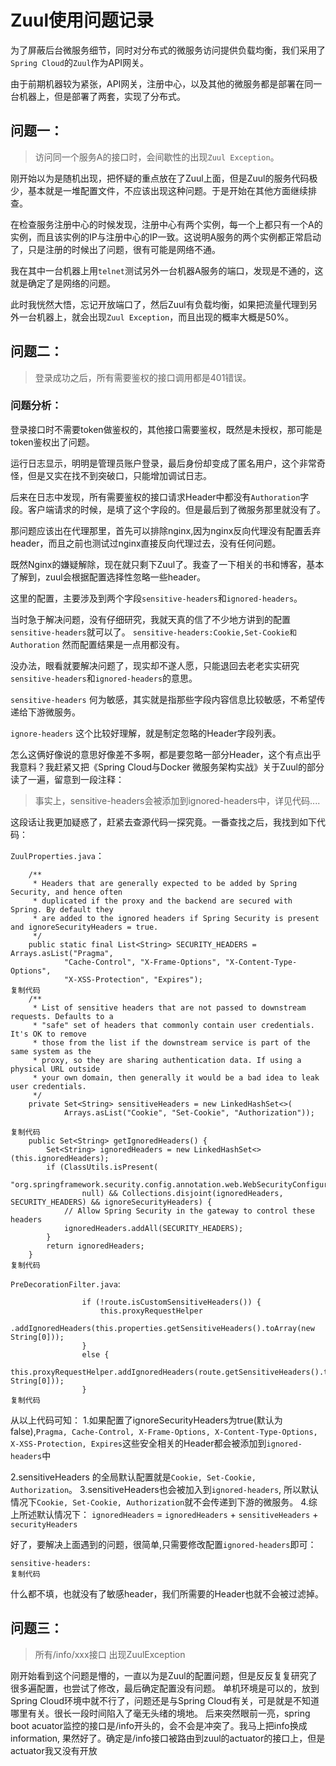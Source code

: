 # Zuul使用问题记录

为了屏蔽后台微服务细节，同时对分布式的微服务访问提供负载均衡，我们采用了`Spring Cloud`的`Zuul`作为API网关。

由于前期机器较为紧张，API网关，注册中心，以及其他的微服务都是部署在同一台机器上，但是部署了两套，实现了分布式。

## 问题一：

> 访问同一个服务A的接口时，会间歇性的出现`Zuul Exception`。

刚开始以为是随机出现，把怀疑的重点放在了Zuul上面，但是Zuul的服务代码极少，基本就是一堆配置文件，不应该出现这种问题。于是开始在其他方面继续排查。

在检查服务注册中心的时候发现，注册中心有两个实例，每一个上都只有一个A的实例，而且该实例的IP与注册中心的IP一致。这说明A服务的两个实例都正常启动了，只是注册的时候出了问题，很有可能是网络不通。

我在其中一台机器上用`telnet`测试另外一台机器A服务的端口，发现是不通的，这就是确定了是网络的问题。

此时我恍然大悟，忘记开放端口了，然后Zuul有负载均衡，如果把流量代理到另外一台机器上，就会出现`Zuul Exception`，而且出现的概率大概是50%。

## 问题二：

> 登录成功之后，所有需要鉴权的接口调用都是401错误。

### 问题分析：

登录接口时不需要token做鉴权的，其他接口需要鉴权，既然是未授权，那可能是token鉴权出了问题。

运行日志显示，明明是管理员账户登录，最后身份却变成了匿名用户，这个非常奇怪，但是又实在找不到突破口，只能增加调试日志。

后来在日志中发现，所有需要鉴权的接口请求Header中都没有`Authoration`字段。客户端请求的时候，是填了这个字段的。但是最后到了微服务那里就没有了。

那问题应该出在代理那里，首先可以排除nginx,因为nginx反向代理没有配置丢弃header，而且之前也测试过nginx直接反向代理过去，没有任何问题。

既然Nginx的嫌疑解除，现在就只剩下Zuul了。我查了一下相关的书和博客，基本了解到，zuul会根据配置选择性忽略一些header。

这里的配置，主要涉及到两个字段`sensitive-headers`和`ignored-headers`。

当时急于解决问题，没有仔细研究，我就天真的信了不少地方讲到的配置`sensitive-headers`就可以了。 `sensitive-headers:Cookie,Set-Cookie和Authoration` 然而配置结果是一点用都没有。

没办法，眼看就要解决问题了，现实却不遂人愿，只能退回去老老实实研究`sensitive-headers`和`ignored-headers`的意思。

`sensitive-headers` 何为敏感，其实就是指那些字段内容信息比较敏感，不希望传递给下游微服务。

`ignore-headers` 这个比较好理解，就是制定忽略的Header字段列表。

怎么这俩好像说的意思好像差不多啊，都是要忽略一部分Header，这个有点出乎我意料？我赶紧又把《Spring Cloud与Docker 微服务架构实战》关于Zuul的部分读了一遍，留意到一段注释：

> 事实上，sensitive-headers会被添加到ignored-headers中，详见代码....

这段话让我更加疑惑了，赶紧去查源代码一探究竟。一番查找之后，我找到如下代码：

`ZuulProperties.java`：

```
	/**
	 * Headers that are generally expected to be added by Spring Security, and hence often
	 * duplicated if the proxy and the backend are secured with Spring. By default they
	 * are added to the ignored headers if Spring Security is present and ignoreSecurityHeaders = true.
	 */
	public static final List<String> SECURITY_HEADERS = Arrays.asList("Pragma",
			"Cache-Control", "X-Frame-Options", "X-Content-Type-Options",
			"X-XSS-Protection", "Expires");
复制代码
	/**
	 * List of sensitive headers that are not passed to downstream requests. Defaults to a
	 * "safe" set of headers that commonly contain user credentials. It's OK to remove
	 * those from the list if the downstream service is part of the same system as the
	 * proxy, so they are sharing authentication data. If using a physical URL outside
	 * your own domain, then generally it would be a bad idea to leak user credentials.
	 */	
	private Set<String> sensitiveHeaders = new LinkedHashSet<>(
			Arrays.asList("Cookie", "Set-Cookie", "Authorization"));
			
复制代码
	public Set<String> getIgnoredHeaders() {
		Set<String> ignoredHeaders = new LinkedHashSet<>(this.ignoredHeaders);
		if (ClassUtils.isPresent(
				"org.springframework.security.config.annotation.web.WebSecurityConfigurer",
				null) && Collections.disjoint(ignoredHeaders, SECURITY_HEADERS) && ignoreSecurityHeaders) {
			// Allow Spring Security in the gateway to control these headers
			ignoredHeaders.addAll(SECURITY_HEADERS);
		}
		return ignoredHeaders;
	}    
复制代码
```

`PreDecorationFilter.java`:

```
				if (!route.isCustomSensitiveHeaders()) {
					this.proxyRequestHelper
							.addIgnoredHeaders(this.properties.getSensitiveHeaders().toArray(new String[0]));
				}
				else {
					this.proxyRequestHelper.addIgnoredHeaders(route.getSensitiveHeaders().toArray(new String[0]));
				}
复制代码
```

从以上代码可知： 1.如果配置了ignoreSecurityHeaders为true(默认为false),`Pragma, Cache-Control, X-Frame-Options, X-Content-Type-Options, X-XSS-Protection, Expires`这些安全相关的Header都会被添加到`ignored-headers`中

2.sensitiveHeaders 的全局默认配置就是`Cookie, Set-Cookie, Authorization`。 3.sensitiveHeaders也会被加入到`ignored-headers`, 所以默认情况下`Cookie, Set-Cookie, Authorization`就不会传递到下游的微服务。 4.综上所述默认情况下： `ignoredHeaders` = `ignoredHeaders` + `sensitiveHeaders` + `securityHeaders`

好了，要解决上面遇到的问题，很简单,只需要修改配置`ignored-headers`即可：

```
sensitive-headers:
复制代码
```

什么都不填，也就没有了敏感header，我们所需要的Header也就不会被过滤掉。

## 问题三：

> 所有/info/xxx接口 出现ZuulException

刚开始看到这个问题是懵的，一直以为是Zuul的配置问题，但是反反复复研究了很多遍配置，也尝试了修改，最后确定配置没有问题。 单机环境是可以的，放到Spring Cloud环境中就不行了，问题还是与Spring Cloud有关，可是就是不知道哪里有关。很长一段时间陷入了毫无头绪的境地。 后来突然眼前一亮，spring boot acuator监控的接口是/info开头的，会不会是冲突了。我马上把info换成information, 果然好了。确定是/info接口被路由到zuul的actuator的接口上，但是actuator我又没有开放
